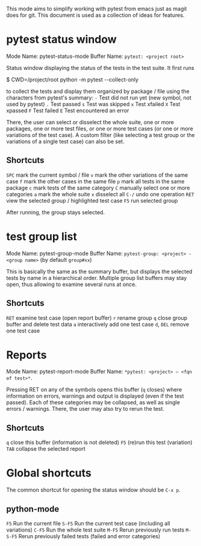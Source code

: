 This mode aims to simplify working with pytest from emacs just as
magit does for git. This document is used as a collection of ideas for features.

pytest status window
====================
Mode Name: pytest-status-mode
Buffer Name: `pytest: <project root>`

Status window displaying the status of the tests in the test suite. It first runs

$ CWD=/project/root python -m pytest --collect-only

to collect the tests and display them organized by package / file
using the characters from pytest's summary:
`-` Test did not run yet (new symbol, not used by pytest)
`.` Test passed
`s` Test was skipped
`x` Test xfailed
`X` Test xpassed
`F` Test failed
`E` Test encountered an error

There, the user can select or disselect the whole suite, one or more
packages, one or more test files, or one or more test cases (or one or
more variations of the test case). A custom filter (like selecting a
test group or the variations of a single test case) can also be set.

Shortcuts
---------
`SPC` mark the current symbol / file
`v` mark the other variations of the same case
`f` mark the other cases in the same file
`p` mark all tests in the same package
`c` mark tests of the same category
`C` manually select one or more categories
`a` mark the whole suite
`x` disselect all
`C-/` undo one operation
`RET` view the selected group / highlighted test case
`F5` run selected group

After running, the group stays selected.

test group list
===============
Mode Name: pytest-group-mode
Buffer Name: `pytest-group: <project> - <group name>` (by default `group#xx`)

This is basically the same as the summary buffer, but displays the
selected tests by name in a hierarchical order. Multiple group list buffers may
stay open, thus allowing to examine several runs at once.

Shortcuts
---------
`RET` examine test case (open report buffer)
`r` rename group
`q` close group buffer and delete test data
`a` interactively add one test case
`d`, `DEL` remove one test case

Reports
=======
Mode Name: pytest-report-mode
Buffer Name: `*pytest: <project> — <fqn of test>*`.

Pressing RET on any of the symbols opens this buffer (`q` closes)
where information on errors, warnings and output is displayed (even if
the test passed). Each of these categories may be collapsed, as well
as single errors / warnings. There, the user may also try to rerun the
test.

Shortcuts
---------
`q` close this buffer (information is not deleted)
`F5` (re)run this test (variation)
`TAB` collapse the selected report


Global shortcuts
=========
The common shortcut for opening the status window should be
`C-x p`.

python-mode
-----------
`F5` Run the current file
`S-F5` Run the current test case (including all variations)
`C-F5` Run the whole test suite
`M-F5` Rerun previously run tests
`M-S-F5` Rerun previously failed tests (failed and error categories)
